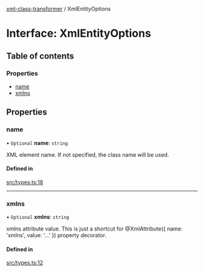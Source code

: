 [xml-class-transformer](../README.md) / XmlEntityOptions

# Interface: XmlEntityOptions

## Table of contents

### Properties

- [name](XmlEntityOptions.md#name)
- [xmlns](XmlEntityOptions.md#xmlns)

## Properties

### name

• `Optional` **name**: `string`

XML element name.
If not specified, the class name will be used.

#### Defined in

[src/types.ts:18](https://github.com/Edgar-P-yan/xml-class-transformer/blob/4651f38/src/types.ts#L18)

___

### xmlns

• `Optional` **xmlns**: `string`

xmlns attribute value.
This is just a shortcut for @XmlAttribute({ name: 'xmlns', value: '...' }) property decorator.

#### Defined in

[src/types.ts:12](https://github.com/Edgar-P-yan/xml-class-transformer/blob/4651f38/src/types.ts#L12)
